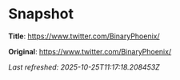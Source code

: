 # Snapshot

**Title**: https://www.twitter.com/BinaryPhoenix/

**Original**: <https://www.twitter.com/BinaryPhoenix/>

_Last refreshed: 2025-10-25T11:17:18.208453Z_
